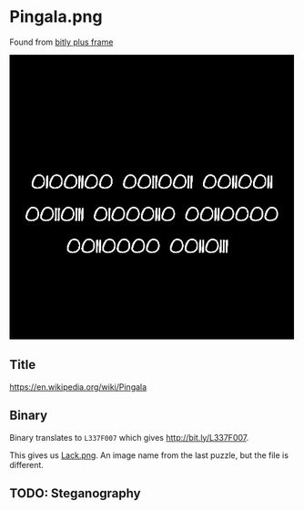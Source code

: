 # Pingala.png

Found from [bitly plus frame](../01-bitly_plus_frame/README.md)

![Pingala](img/Pingala.png)

## Title

https://en.wikipedia.org/wiki/Pingala

## Binary

Binary translates to `L337F007` which gives http://bit.ly/L337F007.

This gives us [Lack.png](../03-Lack.png). An image name from the last puzzle, but
the file is different.

## TODO: Steganography

